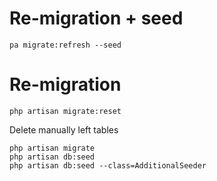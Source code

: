 # Re-migration + seed
````
pa migrate:refresh --seed
````
# Re-migration
````
php artisan migrate:reset
````
Delete manually left tables

````
php artisan migrate
php artisan db:seed
php artisan db:seed --class=AdditionalSeeder
````